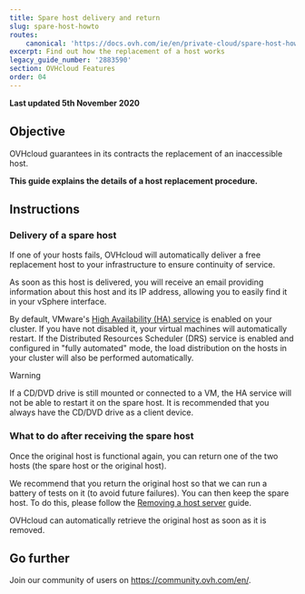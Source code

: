 ```yaml
---
title: Spare host delivery and return
slug: spare-host-howto
routes:
    canonical: 'https://docs.ovh.com/ie/en/private-cloud/spare-host-howto/'
excerpt: Find out how the replacement of a host works
legacy_guide_number: '2883590'
section: OVHcloud Features
order: 04
---
```


**Last updated 5th November 2020**

## Objective

OVHcloud guarantees in its contracts the replacement of an inaccessible host.

**This guide explains the details of a host replacement procedure.**

## Instructions

### Delivery of a spare host

If one of your hosts fails, OVHcloud will automatically deliver a free replacement host to your infrastructure to ensure continuity of service.

As soon as this host is delivered, you will receive an email providing information about this host and its IP address, allowing you to easily find it in your vSphere interface.

By default, VMware's [High Availability (HA) service](../vmware-ha-high-availability/) is enabled on your cluster. If you have not disabled it, your virtual machines will automatically restart. If the Distributed Resources Scheduler (DRS) service is enabled and configured in "fully automated" mode, the load distribution on the hosts in your cluster will also be performed automatically.

> [!warning]
> 
> If a CD/DVD drive is still mounted or connected to a VM, the HA service will not be able to restart it on the spare host. It is recommended that you always have the CD/DVD drive as a client device.
>

### What to do after receiving the spare host

Once the original host is functional again, you can return one of the two hosts (the spare host or the original host).

We recommend that you return the original host so that we can run a battery of tests on it (to avoid future failures). You can then keep the spare host. To do this, please follow the [Removing a host server](../remove-host-server/) guide.

OVHcloud can automatically retrieve the original host as soon as it is removed.

## Go further

Join our community of users on <https://community.ovh.com/en/>.
